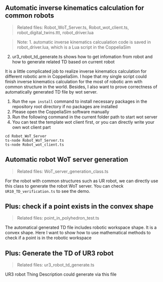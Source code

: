 ## Automatic inverse kinematics calculation for common robots

>Related files: Robot_WoT_Server.ts, Robot_wot_client.ts, robot_digital_twins.ttt, robot_driver.lua

>Note: 1. automatic inverse kinematics calcualation code is saved in robot_driver.lua, which is a Lua script in the CoppeliaSim
2. ur3_robot_td_generate.ts shows how to get infomation from robot and how to generate related TD based on current robot

It is a little complicated job to realize inverse kinematics calculation for different robotic arm in CoppeliaSim. I hope that my single script could finish inverse kinematics calculation for the most of robotic arm with common structure in the world. Besides, I also want to prove correctness of automatically generated TD file by wot server.

1. Run the ```npm install``` command to install necessary packages in the repository root directory if no packages are installed
2. Please open the CoppeliaSim software manually
3. Run the following command in the current folder path to start wot server
4. You can test the template wot client first, or you can directly write your own wot client part

```
cd Robot_WoT_Server
ts-node Robot_WoT_Server.ts
ts-node Robot_wot_client.ts
```

## Automatic robot WoT server generation

>Related files: WoT_server_generation_class.ts

For the robot with common structures such as UR robot, we can directly use this class to generate the robot WoT server. You can check ```UR10_TD_verification.ts``` to see the demo.


## Plus: check if a point exists in the convex shape
>Related files: point_in_polyhedron_test.ts

The automatical generated TD file includes robotic workspace shape. It is a convex shape. Here I want to show how to use mathematical methods to check if a point is in the robotic workspace

## Plus: Generate the TD of UR3 robot
>Related files: ur3_robot_td_generate.ts

UR3 robot Thing Description could generate via this file
